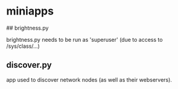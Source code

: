 # miniapps

## brightness.py

brightness.py needs to be run as 'superuser' (due to access to /sys/class/...)

## discover.py

app used to discover network nodes (as well as their webservers).
